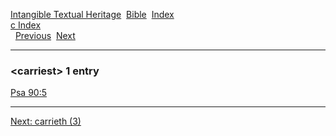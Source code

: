 [Intangible Textual Heritage](../../index)  [Bible](../index) 
[Index](index)   
[c Index](_c_)  
  [Previous](c01931)  [Next](c01933) 

------------------------------------------------------------------------

### &lt;carriest&gt; 1 entry

[Psa 90:5](../kjv/psa090.htm#005)  

------------------------------------------------------------------------

[Next: carrieth (3)](c01933)
